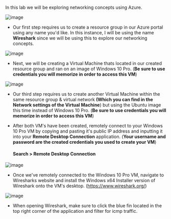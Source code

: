 In this lab we will be exploring networking concepts using Azure.

![image](https://github.com/user-attachments/assets/2fb3df61-e38f-41a6-a8db-0d9bc8742c6e)
 - Our first step requires us to create a resource group in our Azure portal using any name you'd like. In this instance, I will be using the name **Wireshark** since we will be using this to explore our networking concepts.

![image](https://github.com/user-attachments/assets/617b38a8-5383-4642-a8c1-03309663b507)
 - Next, we will be creating a Virtual Machine thats located in our created resource group and ran on an image of Windows 10 Pro. (**Be sure to use credentials you will memorize in order to access this VM**)

![image](https://github.com/user-attachments/assets/e97b209d-63d4-48b4-bbcb-239d7273f5c8)
 - Our third step requires us to create another Virtual Machine within the same resource group & virtual network **(Which you can find in the Network settings of the Virtual Machine**) but using the Ubuntu image this time instead of Windows 10 Pro. (**Be sure to use credentials you will memorize in order to access this VM**)

 - After both VM's have been created, remotely connect to your Windows 10 Pro VM by copying and pasting it's public IP address and inputting it into your **Remote Desktop Connection** application. (**Your username and password are the created credentials you used to create your VM**)
   <h4>Search > Remote Desktop Connection</h4>

![image](https://github.com/user-attachments/assets/7f361c92-591f-45b6-8099-dbd88c4c1d3f)
 - Once we've remotely connected to the Windows 10 Pro VM, navigate to Wiresharks website and install the Windows x64 Installer version of Wireshark onto the VM's desktop. (https://www.wireshark.org/)

![image](https://github.com/user-attachments/assets/a2f9286d-57af-4e56-b545-972ee510d5d6)
 - When opening Wireshark, make sure to click the blue fin located in the top right corner of the application and filter for icmp traffic.
